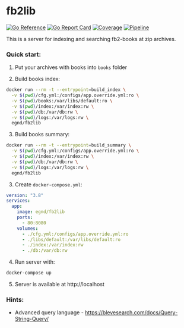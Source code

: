 # fb2lib

[![Go Reference](https://pkg.go.dev/badge/github.com/egnd/fb2lib.svg)](https://pkg.go.dev/github.com/egnd/fb2lib)
[![Go Report Card](https://goreportcard.com/badge/github.com/egnd/fb2lib)](https://goreportcard.com/report/github.com/egnd/fb2lib)
[![Coverage](https://gocover.io/_badge/github.com/egnd/fb2lib)](https://gocover.io/github.com/egnd/fb2lib)
[![Pipeline](https://github.com/egnd/fb2lib/actions/workflows/latest.yml/badge.svg)](https://github.com/egnd/fb2lib/actions?query=workflow%3ALatest)

This is a server for indexing and searching fb2-books at zip archives.

### Quick start:
1. Put your archives with books into ```books``` folder

2. Build books index:
```bash
docker run --rm -t --entrypoint=build_index \
  -v $(pwd)/cfg.yml:/configs/app.override.yml:ro \
  -v $(pwd)/books:/var/libs/default:ro \
  -v $(pwd)/index:/var/index:rw \
  -v $(pwd)/db:/var/db:rw \
  -v $(pwd)/logs:/var/logs:rw \
  egnd/fb2lib
```

3. Build books summary:
```bash
docker run --rm -t --entrypoint=build_summary \
  -v $(pwd)/cfg.yml:/configs/app.override.yml:ro \
  -v $(pwd)/index:/var/index:rw \
  -v $(pwd)/db:/var/db:rw \
  -v $(pwd)/logs:/var/logs:rw \
  egnd/fb2lib
```

3. Create ```docker-compose.yml```:
```yaml
version: "3.8"
services:
  app:
    image: egnd/fb2lib
    ports:
      - 80:8080
    volumes:
      - ./cfg.yml:/configs/app.override.yml:ro
      - ./libs/default:/var/libs/default:ro
      - ./index:/var/index:rw
      - ./db:/var/db:rw
```

4. Run server with:
```bash
docker-compose up
```

5. Server is available at http://localhost

### Hints:
* Advanced query language - https://blevesearch.com/docs/Query-String-Query/
